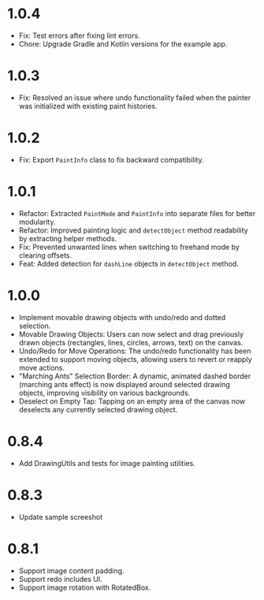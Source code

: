 # 1.0.4

- Fix: Test errors after fixing lint errors.
- Chore: Upgrade Gradle and Kotlin versions for the example app.

# 1.0.3

- Fix: Resolved an issue where undo functionality failed when the painter was initialized with existing paint histories.

# 1.0.2

- Fix: Export `PaintInfo` class to fix backward compatibility.

# 1.0.1

- Refactor: Extracted `PaintMode` and `PaintInfo` into separate files for better modularity.
- Refactor: Improved painting logic and `detectObject` method readability by extracting helper methods.
- Fix: Prevented unwanted lines when switching to freehand mode by clearing offsets.
- Feat: Added detection for `dashLine` objects in `detectObject` method.

# 1.0.0

- Implement movable drawing objects with undo/redo and dotted selection.
- Movable Drawing Objects: Users can now select and drag previously drawn objects (rectangles, lines, circles, arrows, text) on the canvas.
- Undo/Redo for Move Operations: The undo/redo functionality has been extended to support moving objects, allowing users to revert or reapply move actions.
- "Marching Ants" Selection Border: A dynamic, animated dashed border (marching ants effect) is now displayed around selected drawing objects, improving visibility on various backgrounds.
- Deselect on Empty Tap: Tapping on an empty area of the canvas now deselects any currently selected drawing object.

# 0.8.4

- Add DrawingUtils and tests for image painting utilities.

# 0.8.3

- Update sample screeshot

# 0.8.1

- Support image content padding.
- Support redo includes UI.
- Support image rotation with RotatedBox.